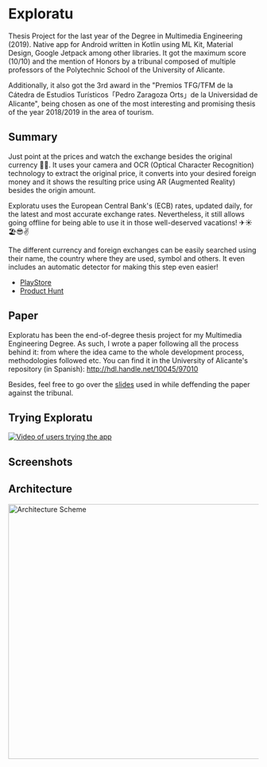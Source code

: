 # Exploratu

Thesis Project for the last year of the Degree in Multimedia Engineering (2019). Native app for Android written in Kotlin using ML Kit, Material Design, Google Jetpack among other libraries. It got the maximum score (10/10) and the mention of Honors by a tribunal composed of multiple professors of the Polytechnic School of the University of Alicante.

Additionally, it also got the 3rd award in the "Premios TFG/TFM de la Cátedra de Estudios Turísticos「Pedro Zaragoza Orts」de la Universidad de Alicante", being chosen as one of the most interesting and promising thesis of the year 2018/2019 in the area of tourism.

## Summary

Just point at the prices and watch the exchange besides the original currency 📸💲. It uses your camera and OCR (Optical Character Recognition) technology to extract the original price, it converts into your desired foreign money and it shows the resulting price using AR (Augmented Reality) besides the origin amount.

Exploratu uses the European Central Bank's (ECB) rates, updated daily, for the latest and most accurate exchange rates. Nevertheless, it still allows going offline for being able to use it in those well-deserved vacations! ✈☀🏖😎✌

The different currency and foreign exchanges can be easily searched using their name, the country where they are used, symbol and others. It even includes an automatic detector for making this step even easier!

- [PlayStore](https://play.google.com/store/apps/details?id=xyz.izadi.exploratu)
- [Product Hunt](https://www.producthunt.com/posts/exploratu)

## Paper
Exploratu has been the end-of-degree thesis project for my Multimedia Engineering Degree. As such, I wrote a paper following all the process behind it: from where the idea came to the whole development process, methodologies followed etc. You can find it in the University of Alicante's repository (in Spanish):
http://hdl.handle.net/10045/97010

Besides, feel free to go over the [slides](https://docs.google.com/presentation/d/16JE8mCtjxFI5zZUyICWzgy36GmkqI4g9stE5gfsrgyQ/edit?usp=sharing) used in while deffending the paper against the tribunal.

## Trying Exploratu

[![Video of users trying the app](https://i.imgur.com/VYSEMTL.png)](https://www.youtube.com/watch?v=iaSOO_2YuSQ)

## Screenshots

## Architecture
<img src="https://i.imgur.com/bfaEYej.png" alt="Architecture Scheme" height="512">



